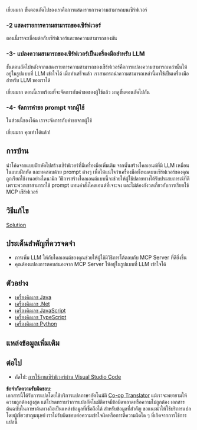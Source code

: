 <!--
CO_OP_TRANSLATOR_METADATA:
{
  "original_hash": "f74887f51a69d3f255cb83d0b517c623",
  "translation_date": "2025-07-13T18:52:21+00:00",
  "source_file": "03-GettingStarted/03-llm-client/README.md",
  "language_code": "th"
}
-->
เยี่ยมมาก ขั้นตอนถัดไปของเราคือการแสดงรายการความสามารถบนเซิร์ฟเวอร์

### -2 แสดงรายการความสามารถของเซิร์ฟเวอร์

ตอนนี้เราจะเชื่อมต่อกับเซิร์ฟเวอร์และขอความสามารถของมัน

### -3- แปลงความสามารถของเซิร์ฟเวอร์เป็นเครื่องมือสำหรับ LLM

ขั้นตอนถัดไปหลังจากแสดงรายการความสามารถของเซิร์ฟเวอร์คือการแปลงความสามารถเหล่านั้นให้อยู่ในรูปแบบที่ LLM เข้าใจได้ เมื่อทำเสร็จแล้ว เราสามารถนำความสามารถเหล่านี้มาใช้เป็นเครื่องมือสำหรับ LLM ของเราได้

เยี่ยมมาก ตอนนี้เราพร้อมที่จะจัดการกับคำขอของผู้ใช้แล้ว มาดูขั้นตอนถัดไปกัน

### -4- จัดการคำขอ prompt จากผู้ใช้

ในส่วนนี้ของโค้ด เราจะจัดการกับคำขอจากผู้ใช้

เยี่ยมมาก คุณทำได้แล้ว!

## การบ้าน

นำโค้ดจากแบบฝึกหัดไปสร้างเซิร์ฟเวอร์ที่มีเครื่องมือเพิ่มเติม จากนั้นสร้างไคลเอนต์ที่มี LLM เหมือนในแบบฝึกหัด และทดสอบด้วย prompt ต่างๆ เพื่อให้แน่ใจว่าเครื่องมือทั้งหมดบนเซิร์ฟเวอร์ของคุณถูกเรียกใช้งานอย่างไดนามิก วิธีการสร้างไคลเอนต์แบบนี้จะช่วยให้ผู้ใช้ปลายทางได้รับประสบการณ์ที่ดี เพราะพวกเขาสามารถใช้ prompt แทนคำสั่งไคลเอนต์ที่เจาะจง และไม่ต้องกังวลเกี่ยวกับการเรียกใช้ MCP เซิร์ฟเวอร์

## วิธีแก้ไข

[Solution](/03-GettingStarted/03-llm-client/solution/README.md)

## ประเด็นสำคัญที่ควรจดจำ

- การเพิ่ม LLM ให้กับไคลเอนต์ของคุณช่วยให้ผู้ใช้มีวิธีการโต้ตอบกับ MCP Server ที่ดียิ่งขึ้น
- คุณต้องแปลงการตอบสนองจาก MCP Server ให้อยู่ในรูปแบบที่ LLM เข้าใจได้

## ตัวอย่าง

- [เครื่องคิดเลข Java](../samples/java/calculator/README.md)
- [เครื่องคิดเลข .Net](../../../../03-GettingStarted/samples/csharp)
- [เครื่องคิดเลข JavaScript](../samples/javascript/README.md)
- [เครื่องคิดเลข TypeScript](../samples/typescript/README.md)
- [เครื่องคิดเลข Python](../../../../03-GettingStarted/samples/python)

## แหล่งข้อมูลเพิ่มเติม

## ต่อไป

- ถัดไป: [การใช้งานเซิร์ฟเวอร์ผ่าน Visual Studio Code](../04-vscode/README.md)

**ข้อจำกัดความรับผิดชอบ**:  
เอกสารนี้ได้รับการแปลโดยใช้บริการแปลภาษาอัตโนมัติ [Co-op Translator](https://github.com/Azure/co-op-translator) แม้เราจะพยายามให้ความถูกต้องสูงสุด แต่โปรดทราบว่าการแปลอัตโนมัติอาจมีข้อผิดพลาดหรือความไม่ถูกต้อง เอกสารต้นฉบับในภาษาต้นทางถือเป็นแหล่งข้อมูลที่เชื่อถือได้ สำหรับข้อมูลที่สำคัญ ขอแนะนำให้ใช้บริการแปลโดยผู้เชี่ยวชาญมนุษย์ เราไม่รับผิดชอบต่อความเข้าใจผิดหรือการตีความผิดใด ๆ ที่เกิดจากการใช้การแปลนี้